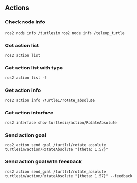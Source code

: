 <!-- actions -->
## Actions

<!-- check node info -->
### Check node info
`ros2 node info /turtlesim`
`ros2 node info /teleop_turtle`

<!-- get action list -->
### Get action list
`ros2 action list`

<!-- get action list with type -->
### Get action list with type
`ros2 action list -t`

<!-- get action info -->
### Get action info
`ros2 action info /turtle1/rotate_absolute`

<!-- get action interface -->
### Get action interface
`ros2 interface show turtlesim/action/RotateAbsolute`

<!-- send action goal -->
### Send action goal
`ros2 action send_goal /turtle1/rotate_absolute turtlesim/action/RotateAbsolute "{theta: 1.57}"`

<!-- send action goal with feedback -->
### Send action goal with feedback
`ros2 action send_goal /turtle1/rotate_absolute turtlesim/action/RotateAbsolute "{theta: 1.57}" --feedback`
